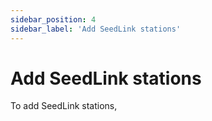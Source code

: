 ```yaml
---
sidebar_position: 4
sidebar_label: 'Add SeedLink stations'
---
```


# Add SeedLink stations
To add SeedLink stations, 